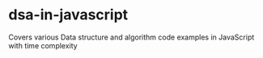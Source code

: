 # dsa-in-javascript
Covers various Data structure and algorithm code examples in JavaScript with time complexity
